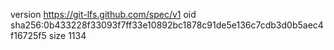 version https://git-lfs.github.com/spec/v1
oid sha256:0b433228f33093f7ff33e10892bc1878c91de5e136c7cdb3d0b5aec4f16725f5
size 1134
